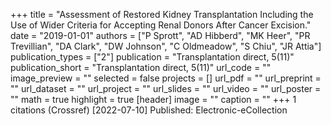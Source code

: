 +++
title = "Assessment of Restored Kidney Transplantation Including the Use of Wider Criteria for Accepting Renal Donors After Cancer Excision."
date = "2019-01-01"
authors = ["P Sprott", "AD Hibberd", "MK Heer", "PR Trevillian", "DA Clark", "DW Johnson", "C Oldmeadow", "S Chiu", "JR Attia"]
publication_types = ["2"]
publication = "Transplantation direct, 5(11)"
publication_short = "Transplantation direct, 5(11)"
url_code = ""
image_preview = ""
selected = false
projects = []
url_pdf = ""
url_preprint = ""
url_dataset = ""
url_project = ""
url_slides = ""
url_video = ""
url_poster = ""
math = true
highlight = true
[header]
image = ""
caption = ""
+++
1 citations (Crossref) [2022-07-10] Published: Electronic-eCollection
